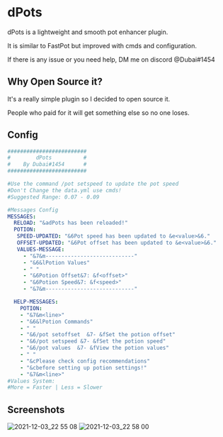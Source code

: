 # dPots
dPots is a lightweight and smooth pot enhancer plugin.

It is similar to FastPot but improved with cmds and configuration.

If there is any issue or you need help, DM me on discord @Dubai#1454

## Why Open Source it?
It's a really simple plugin so I decided to open source it.

People who paid for it will get something else so no one loses.

## Config
```yaml
#########################
#        dPots          #
#    By Dubai#1454      #
#########################

#Use the command /pot setspeed to update the pot speed
#Don't Change the data.yml use cmds!
#Suggested Range: 0.07 - 0.09

#Messages Config
MESSAGES:
  RELOAD: "&adPots has been reloaded!"
  POTION:
   SPEED-UPDATED: "&6Pot speed has been updated to &e<value>&6."
   OFFSET-UPDATED: "&6Pot offset has been updated to &e<value>&6."
   VALUES-MESSAGE:
     - "&7&m----------------------------"
     - "&6&lPotion Values"
     - " "
     - "&6Potion Offset&7: &f<offset>"
     - "&6Potion Speed&7: &f<speed>"
     - "&7&m----------------------------"

  HELP-MESSAGES:
    POTION:
    - "&7&m<line>"
    - "&6&lPotion Commands"
    - " "
    - "&6/pot setoffset  &7- &fSet the potion offset"
    - "&6/pot setspeed &7- &fSet the potion speed"
    - "&6/pot values  &7- &fView the potion values"
    - " "
    - "&cPlease check config recommendations"
    - "&cbefore setting up potion settings!"
    - "&7&m<line>"
#Values System:
#More = Faster | Less = Slower
```

## Screenshots
![2021-12-03_22 55 08](https://user-images.githubusercontent.com/42650369/144657793-487955cb-ab3e-42db-945d-d5d859df0357.png)
![2021-12-03_22 58 00](https://user-images.githubusercontent.com/42650369/144657890-f30c7842-62d9-4276-aeab-98a9c0fe7639.png)
